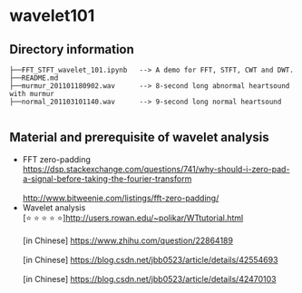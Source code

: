 # wavelet101

## Directory information

```
├──FFT_STFT_wavelet_101.ipynb   --> A demo for FFT, STFT, CWT and DWT.
├──README.md
├──murmur_201101180902.wav      --> 8-second long abnormal heartsound with murmur
├──normal_201103101140.wav      --> 9-second long normal heartsound
  
```


## Material and prerequisite of wavelet analysis
* FFT zero-padding
<br/>https://dsp.stackexchange.com/questions/741/why-should-i-zero-pad-a-signal-before-taking-the-fourier-transform</br><br/>http://www.bitweenie.com/listings/fft-zero-padding/</br>
* Wavelet analysis
<br/>[:star: :star: :star: :star: :star:]http://users.rowan.edu/~polikar/WTtutorial.html</br>
<br/>[in Chinese] https://www.zhihu.com/question/22864189</br>
<br/>[in Chinese] https://blog.csdn.net/jbb0523/article/details/42554693</br>
<br/>[in Chinese] https://blog.csdn.net/jbb0523/article/details/42470103</br>